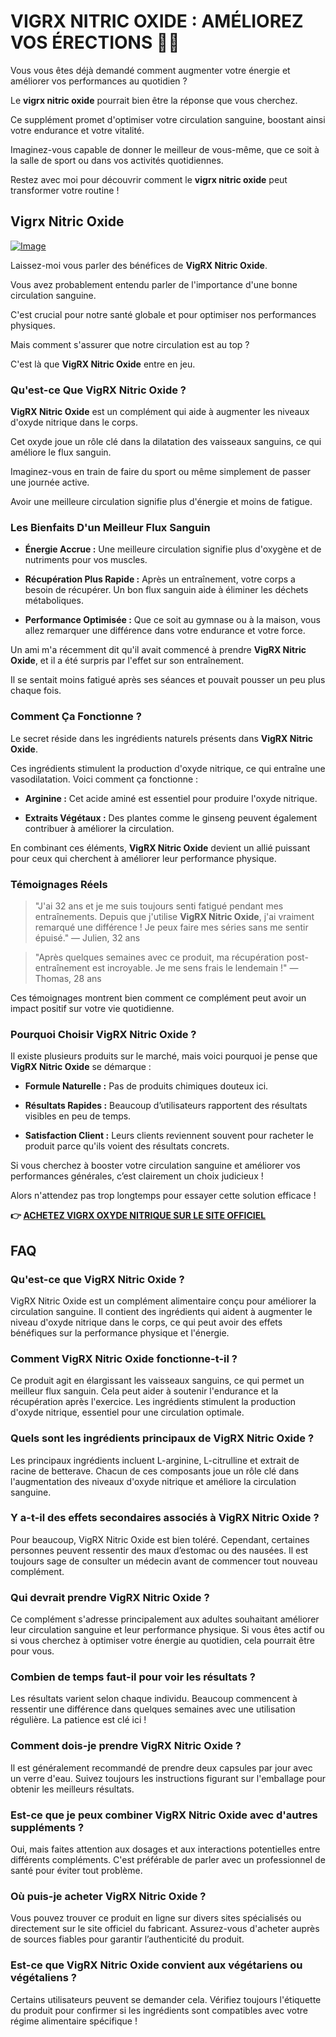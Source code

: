 # VIGRX NITRIC OXIDE : AMÉLIOREZ VOS ÉRECTIONS 💪✨

Vous vous êtes déjà demandé comment augmenter votre énergie et améliorer vos performances au quotidien ? 

Le **vigrx nitric oxide** pourrait bien être la réponse que vous cherchez. 

Ce supplément promet d'optimiser votre circulation sanguine, boostant ainsi votre endurance et votre vitalité. 

Imaginez-vous capable de donner le meilleur de vous-même, que ce soit à la salle de sport ou dans vos activités quotidiennes. 

Restez avec moi pour découvrir comment le **vigrx nitric oxide** peut transformer votre routine !

## Vigrx Nitric Oxide

[![Image](https://www2.sellhealth.com/561/vigrxnitricoxide_21_1.jpg)](https://gchaffi.com/ZFNWEY5E)

Laissez-moi vous parler des bénéfices de **VigRX Nitric Oxide**.

Vous avez probablement entendu parler de l'importance d'une bonne circulation sanguine. 

C'est crucial pour notre santé globale et pour optimiser nos performances physiques. 

Mais comment s'assurer que notre circulation est au top ? 

C'est là que **VigRX Nitric Oxide** entre en jeu.

### Qu'est-ce Que VigRX Nitric Oxide ?

**VigRX Nitric Oxide** est un complément qui aide à augmenter les niveaux d'oxyde nitrique dans le corps. 

Cet oxyde joue un rôle clé dans la dilatation des vaisseaux sanguins, ce qui améliore le flux sanguin. 

Imaginez-vous en train de faire du sport ou même simplement de passer une journée active. 

Avoir une meilleure circulation signifie plus d'énergie et moins de fatigue.

### Les Bienfaits D'un Meilleur Flux Sanguin

- **Énergie Accrue :** Une meilleure circulation signifie plus d'oxygène et de nutriments pour vos muscles.
  
- **Récupération Plus Rapide :** Après un entraînement, votre corps a besoin de récupérer. Un bon flux sanguin aide à éliminer les déchets métaboliques.

- **Performance Optimisée :** Que ce soit au gymnase ou à la maison, vous allez remarquer une différence dans votre endurance et votre force.

Un ami m'a récemment dit qu'il avait commencé à prendre **VigRX Nitric Oxide**, et il a été surpris par l'effet sur son entraînement. 

Il se sentait moins fatigué après ses séances et pouvait pousser un peu plus chaque fois.

### Comment Ça Fonctionne ?

Le secret réside dans les ingrédients naturels présents dans **VigRX Nitric Oxide**. 

Ces ingrédients stimulent la production d'oxyde nitrique, ce qui entraîne une vasodilatation. Voici comment ça fonctionne :

- **Arginine :** Cet acide aminé est essentiel pour produire l'oxyde nitrique.
  
- **Extraits Végétaux :** Des plantes comme le ginseng peuvent également contribuer à améliorer la circulation.

En combinant ces éléments, **VigRX Nitric Oxide** devient un allié puissant pour ceux qui cherchent à améliorer leur performance physique.

### Témoignages Réels

> "J'ai 32 ans et je me suis toujours senti fatigué pendant mes entraînements. Depuis que j'utilise **VigRX Nitric Oxide**, j'ai vraiment remarqué une différence ! Je peux faire mes séries sans me sentir épuisé." 
> — Julien, 32 ans

> "Après quelques semaines avec ce produit, ma récupération post-entraînement est incroyable. Je me sens frais le lendemain !" 
> — Thomas, 28 ans

Ces témoignages montrent bien comment ce complément peut avoir un impact positif sur votre vie quotidienne.

### Pourquoi Choisir VigRX Nitric Oxide ?

Il existe plusieurs produits sur le marché, mais voici pourquoi je pense que **VigRX Nitric Oxide** se démarque :

- **Formule Naturelle :** Pas de produits chimiques douteux ici.
  
- **Résultats Rapides :** Beaucoup d’utilisateurs rapportent des résultats visibles en peu de temps.

- **Satisfaction Client :** Leurs clients reviennent souvent pour racheter le produit parce qu'ils voient des résultats concrets.

Si vous cherchez à booster votre circulation sanguine et améliorer vos performances générales, c’est clairement un choix judicieux !

Alors n'attendez pas trop longtemps pour essayer cette solution efficace !



**👉 [ACHETEZ VIGRX OXYDE NITRIQUE SUR LE SITE OFFICIEL](https://gchaffi.com/ZFNWEY5E)**

## FAQ

### Qu'est-ce que VigRX Nitric Oxide ?

VigRX Nitric Oxide est un complément alimentaire conçu pour améliorer la circulation sanguine. Il contient des ingrédients qui aident à augmenter le niveau d'oxyde nitrique dans le corps, ce qui peut avoir des effets bénéfiques sur la performance physique et l'énergie.

### Comment VigRX Nitric Oxide fonctionne-t-il ?

Ce produit agit en élargissant les vaisseaux sanguins, ce qui permet un meilleur flux sanguin. Cela peut aider à soutenir l'endurance et la récupération après l'exercice. Les ingrédients stimulent la production d'oxyde nitrique, essentiel pour une circulation optimale.

### Quels sont les ingrédients principaux de VigRX Nitric Oxide ?

Les principaux ingrédients incluent L-arginine, L-citrulline et extrait de racine de betterave. Chacun de ces composants joue un rôle clé dans l'augmentation des niveaux d'oxyde nitrique et améliore la circulation sanguine.

### Y a-t-il des effets secondaires associés à VigRX Nitric Oxide ?

Pour beaucoup, VigRX Nitric Oxide est bien toléré. Cependant, certaines personnes peuvent ressentir des maux d’estomac ou des nausées. Il est toujours sage de consulter un médecin avant de commencer tout nouveau complément.

### Qui devrait prendre VigRX Nitric Oxide ?

Ce complément s'adresse principalement aux adultes souhaitant améliorer leur circulation sanguine et leur performance physique. Si vous êtes actif ou si vous cherchez à optimiser votre énergie au quotidien, cela pourrait être pour vous.

### Combien de temps faut-il pour voir les résultats ?

Les résultats varient selon chaque individu. Beaucoup commencent à ressentir une différence dans quelques semaines avec une utilisation régulière. La patience est clé ici !

### Comment dois-je prendre VigRX Nitric Oxide ?

Il est généralement recommandé de prendre deux capsules par jour avec un verre d'eau. Suivez toujours les instructions figurant sur l'emballage pour obtenir les meilleurs résultats.

### Est-ce que je peux combiner VigRX Nitric Oxide avec d'autres suppléments ?

Oui, mais faites attention aux dosages et aux interactions potentielles entre différents compléments. C'est préférable de parler avec un professionnel de santé pour éviter tout problème.

### Où puis-je acheter VigRX Nitric Oxide ?

Vous pouvez trouver ce produit en ligne sur divers sites spécialisés ou directement sur le site officiel du fabricant. Assurez-vous d'acheter auprès de sources fiables pour garantir l’authenticité du produit.

### Est-ce que VigRX Nitric Oxide convient aux végétariens ou végétaliens ?

Certains utilisateurs peuvent se demander cela. Vérifiez toujours l'étiquette du produit pour confirmer si les ingrédients sont compatibles avec votre régime alimentaire spécifique !